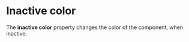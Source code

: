 # Inactive color

The **inactive color** property changes the color of the component, when inactive.